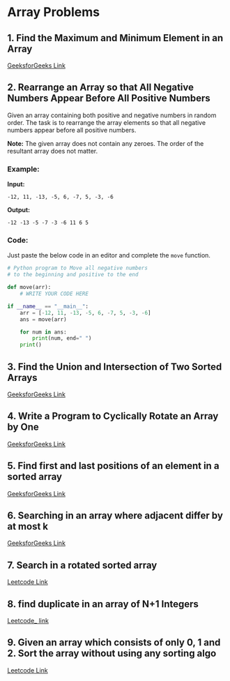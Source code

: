 # Array Problems

## 1. Find the Maximum and Minimum Element in an Array

[GeeksforGeeks Link](https://www.geeksforgeeks.org/maximum-and-minimum-in-an-array/)

## 2. Rearrange an Array so that All Negative Numbers Appear Before All Positive Numbers

Given an array containing both positive and negative numbers in random order.
The task is to rearrange the array elements so that all negative numbers appear before all positive numbers.

**Note:** The given array does not contain any zeroes. The order of the resultant array does not matter.

### Example:

**Input:**
```
-12, 11, -13, -5, 6, -7, 5, -3, -6
```

**Output:**
```
-12 -13 -5 -7 -3 -6 11 6 5
```

### Code:

Just paste the below code in an editor and complete the `move` function.

```python
# Python program to Move all negative numbers
# to the beginning and positive to the end

def move(arr):
    # WRITE YOUR CODE HERE

if __name__ == "__main__":
    arr = [-12, 11, -13, -5, 6, -7, 5, -3, -6]
    ans = move(arr)

    for num in ans:
        print(num, end=" ")
    print()
```

## 3. Find the Union and Intersection of Two Sorted Arrays

[GeeksforGeeks Link](https://www.geeksforgeeks.org/problems/union-of-two-arrays3538/1)

## 4. Write a Program to Cyclically Rotate an Array by One

[GeeksforGeeks Link](https://www.geeksforgeeks.org/problems/cyclically-rotate-an-array-by-one2614/1)

## 5. Find first and last positions of an element in a sorted array
[GeeksforGeeks Link](https://practice.geeksforgeeks.org/problems/first-and-last-occurrences-of-x/0)

## 6. Searching in an array where adjacent differ by at most k
[GeeksforGeeks Link](https://www.geeksforgeeks.org/problems/searching-in-an-array-where-adjacent-differ-by-at-most-k0456/1?itm_source=geeksforgeeks&itm_medium=article&itm_campaign=practice_card)

## 7. Search in a rotated sorted array
[Leetcode Link](https://leetcode.com/problems/search-in-rotated-sorted-array/description/)

## 8. find duplicate in an array of N+1 Integers
[Leetcode_ link](https://leetcode.com/problems/find-the-duplicate-number/submissions/1591184118/)

## 9. Given an array which consists of only 0, 1 and 2. Sort the array without using any sorting algo
[Leetcode Link](https://practice.geeksforgeeks.org/problems/sort-an-array-of-0s-1s-and-2s/0)
